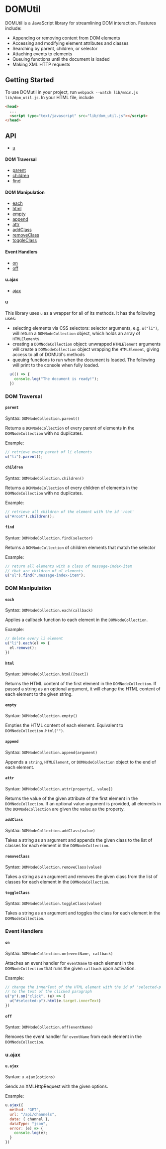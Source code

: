 # DOMUtil

DOMUtil is a JavaScript library for streamlining DOM interaction. Features include:

* Appending or removing content from DOM elements
* Accessing and modifying element attributes and classes
* Searching by parent, children, or selector
* Attaching events to elements
* Queuing functions until the document is loaded
* Making XML HTTP requests

## Getting Started

To use DOMutil in your project, run ```webpack --watch lib/main.js lib/dom_util.js```. In your HTML file, include
```HTML
<head>
  ...
  <script type="text/javascript" src="lib/dom_util.js"></script>
</head>
```

## API

* [u](#u)

#### DOM Traversal
* [parent](#parent)
* [children](#children)
* [find](#find)

#### DOM Manipulation
* [each](#each)
* [html](#html)
* [empty](#empty)
* [append](#append)
* [attr](#attr)
* [addClass](#addClass)
* [removeClass](#removeClass)
* [toggleClass](#toggleClass)

#### Event Handlers
* [on](#on)
* [off](#off)

#### u.ajax
* [ajax](#ajax)

#### u

This library uses ```u``` as a wrapper for all of its methods. It has the following uses:
* selecting elements via CSS selectors: selector arguments, e.g. ```u("li")```, will return a ```DOMNodeCollection``` object, which holds an array of ```HTMLElement```s.
* creating a ```DOMNodeCollection``` object: unwrapped ```HTMLElement``` arguments will create a ```DOMNodeCollection``` object wrapping the ```HTMLElement```, giving access to all of DOMUtil's methods
* queuing functions to run when the document is loaded. The following will print to the console when fully loaded.
```javascript
  u(() => {
    console.log("The document is ready!");
  })
```

### DOM Traversal

#### ```parent```

Syntax: ```DOMNodeCollection.parent()```

Returns a ```DOMNodeCollection``` of every parent of elements in the ```DOMNodeCollection``` with no duplicates.

Example:

```javascript
// retrieve every parent of li elements
u("li").parent();
```

#### ```children```

Syntax: ```DOMNodeCollection.children()```

Returns a ```DOMNodeCollection``` of every children of elements in the ```DOMNodeCollection``` with no duplicates.

Example:

```javascript
// retrieve all children of the element with the id 'root'
u("#root").children();
```

#### ```find```

Syntax: ```DOMNodeCollection.find(selector)```

Returns a ```DOMNodeCollection``` of children elements that match the selector

Example:

```javascript
// return all elements with a class of message-index-item
// that are children of ul elements
u("ul").find(".message-index-item");
```

### DOM Manipulation

#### ```each```

Syntax: ```DOMNodeCollection.each(callback)```

Applies a callback function to each element in the ```DOMNodeCollection```.

Example:

```javascript
// delete every li element
u("li").each(el => {
  el.remove();
})
```

#### ```html```

Syntax: ```DOMNodeCollection.html([text])```

Returns the HTML content of the first element in the ```DOMNodeCollection```. If passed a string as an optional argument, it will change the HTML content of each element to the given string.

#### ```empty```

Syntax: ```DOMNodeCollection.empty()```

Empties the HTML content of each element. Equivalent to ```DOMNodeCollection.html("")```.

#### ```append```

Syntax: ```DOMNodeCollection.append(argument)```

Appends a ```string```, ```HTMLElement```, or ```DOMNodeCollection``` object to the end of each element.

#### ```attr```

Syntax: ```DOMNodeCollection.attr(property[, value])```

Returns the value of the given attribute of the first element in the ```DOMNodeCollection```. If an optional value argument is provided, all elements in the ```DOMNodeCollection``` are given the value as the property.

#### ```addClass```

Syntax: ```DOMNodeCollection.addClass(value)```

Takes a string as an argument and appends the given class to the list of classes for each element in the ```DOMNodeCollection```.

#### ```removeClass```

Syntax: ```DOMNodeCollection.removeClass(value)```

Takes a string as an argument and removes the given class from the list of classes for each element in the ```DOMNodeCollection```.

#### ```toggleClass```

Syntax: ```DOMNodeCollection.toggleClass(value)```

Takes a string as an argument and toggles the class for each element in the ```DOMNodeCollection```.

### Event Handlers

#### ```on```

Syntax: ```DOMNodeCollection.on(eventName, callback)```

Attaches an event handler for ```eventName``` to each element in the ```DOMNodeCollection``` that runs the given ```callback``` upon activation.

Example:

```javascript
// change the innerText of the HTML element with the id of 'selected-p'
// to the text of the clicked paragraph
u("p").on("click", (e) => {
  u("#selected-p").html(e.target.innerText)
})
```

#### ```off```

Syntax: ```DOMNodeCollection.off(eventName)```

Removes the event handler for ```eventName``` from each element in the ```DOMNodeCollection```.

### u.ajax

#### ```u.ajax```

Syntax: ```u.ajax(options)```

Sends an XMLHttpRequest with the given options.

Example:

```javascript
u.ajax({
  method: "GET",
  url: "/api/channels",
  data: { channel },
  dataType: "json",
  error: (e) => {
    console.log(e);
  }
})
```
